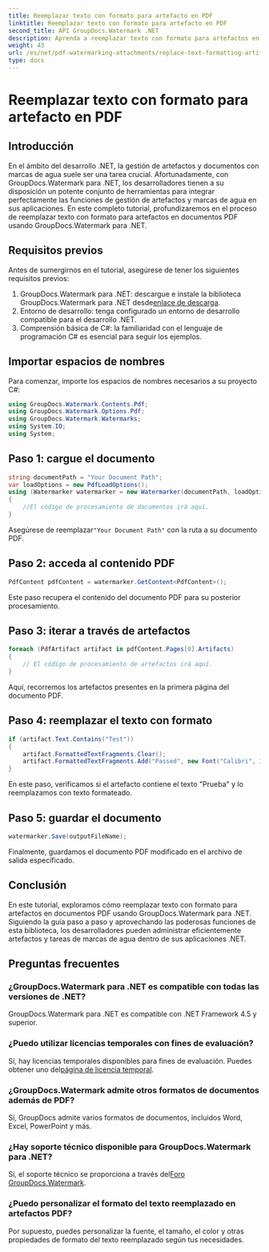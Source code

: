 ```yaml
---
title: Reemplazar texto con formato para artefacto en PDF
linktitle: Reemplazar texto con formato para artefacto en PDF
second_title: API GroupDocs.Watermark .NET
description: Aprenda a reemplazar texto con formato para artefactos en documentos PDF usando GroupDocs.Watermark para .NET. Mejore la gestión de documentos sin esfuerzo.
weight: 43
url: /es/net/pdf-watermarking-attachments/replace-text-formatting-artifact-pdf/
type: docs
---
```

# Reemplazar texto con formato para artefacto en PDF

## Introducción
En el ámbito del desarrollo .NET, la gestión de artefactos y documentos con marcas de agua suele ser una tarea crucial. Afortunadamente, con GroupDocs.Watermark para .NET, los desarrolladores tienen a su disposición un potente conjunto de herramientas para integrar perfectamente las funciones de gestión de artefactos y marcas de agua en sus aplicaciones. En este completo tutorial, profundizaremos en el proceso de reemplazar texto con formato para artefactos en documentos PDF usando GroupDocs.Watermark para .NET.
## Requisitos previos
Antes de sumergirnos en el tutorial, asegúrese de tener los siguientes requisitos previos:
1.  GroupDocs.Watermark para .NET: descargue e instale la biblioteca GroupDocs.Watermark para .NET desde[enlace de descarga](https://releases.groupdocs.com/Watermark/net/).
2. Entorno de desarrollo: tenga configurado un entorno de desarrollo compatible para el desarrollo .NET.
3. Comprensión básica de C#: la familiaridad con el lenguaje de programación C# es esencial para seguir los ejemplos.

## Importar espacios de nombres
Para comenzar, importe los espacios de nombres necesarios a su proyecto C#:
```csharp
using GroupDocs.Watermark.Contents.Pdf;
using GroupDocs.Watermark.Options.Pdf;
using GroupDocs.Watermark.Watermarks;
using System.IO;
using System;
```
## Paso 1: cargue el documento
```csharp
string documentPath = "Your Document Path";
var loadOptions = new PdfLoadOptions();
using (Watermarker watermarker = new Watermarker(documentPath, loadOptions))
{
    //El código de procesamiento de documentos irá aquí.
}
```
 Asegúrese de reemplazar`"Your Document Path"` con la ruta a su documento PDF.
## Paso 2: acceda al contenido PDF
```csharp
PdfContent pdfContent = watermarker.GetContent<PdfContent>();
```
Este paso recupera el contenido del documento PDF para su posterior procesamiento.
## Paso 3: iterar a través de artefactos
```csharp
foreach (PdfArtifact artifact in pdfContent.Pages[0].Artifacts)
{
    // El código de procesamiento de artefactos irá aquí.
}
```
Aquí, recorremos los artefactos presentes en la primera página del documento PDF.
## Paso 4: reemplazar el texto con formato
```csharp
if (artifact.Text.Contains("Test"))
{
    artifact.FormattedTextFragments.Clear();
    artifact.FormattedTextFragments.Add("Passed", new Font("Calibri", 19, FontStyle.Bold), Color.Red, Color.Aqua);
}
```
En este paso, verificamos si el artefacto contiene el texto "Prueba" y lo reemplazamos con texto formateado.
## Paso 5: guardar el documento
```csharp
watermarker.Save(outputFileName);
```
Finalmente, guardamos el documento PDF modificado en el archivo de salida especificado.

## Conclusión
En este tutorial, exploramos cómo reemplazar texto con formato para artefactos en documentos PDF usando GroupDocs.Watermark para .NET. Siguiendo la guía paso a paso y aprovechando las poderosas funciones de esta biblioteca, los desarrolladores pueden administrar eficientemente artefactos y tareas de marcas de agua dentro de sus aplicaciones .NET.
## Preguntas frecuentes
### ¿GroupDocs.Watermark para .NET es compatible con todas las versiones de .NET?
GroupDocs.Watermark para .NET es compatible con .NET Framework 4.5 y superior.
### ¿Puedo utilizar licencias temporales con fines de evaluación?
 Sí, hay licencias temporales disponibles para fines de evaluación. Puedes obtener uno del[página de licencia temporal](https://purchase.groupdocs.com/temporary-license/).
### ¿GroupDocs.Watermark admite otros formatos de documentos además de PDF?
Sí, GroupDocs admite varios formatos de documentos, incluidos Word, Excel, PowerPoint y más.
### ¿Hay soporte técnico disponible para GroupDocs.Watermark para .NET?
 Sí, el soporte técnico se proporciona a través del[Foro GroupDocs.Watermark](https://forum.groupdocs.com/c/watermark/19).
### ¿Puedo personalizar el formato del texto reemplazado en artefactos PDF?
Por supuesto, puedes personalizar la fuente, el tamaño, el color y otras propiedades de formato del texto reemplazado según tus necesidades.